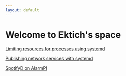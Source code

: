 ```yaml
---
layout: default
---
```


# Welcome to Ektich's space

[Limiting resources for processes using systemd](./systemd_limits.md)

[Publishing network services with systemd](./systemd_dnssd.md)

[SpotifyD on AlarmPI](./spotifyd_alarmpi.md)
